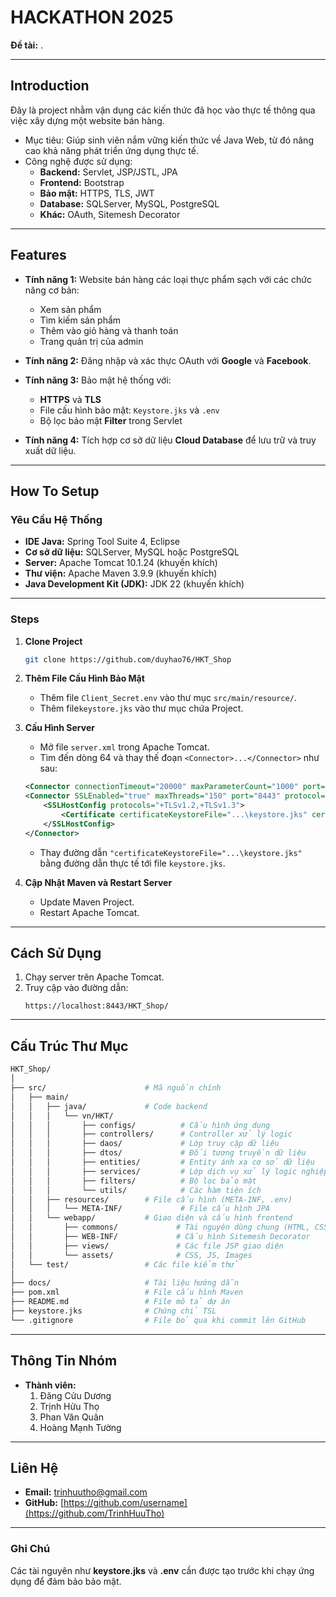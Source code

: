 # **HACKATHON 2025**

**Đề tài:** .

---

## **Introduction**

Đây là project nhằm vận dụng các kiến thức đã học vào thực tế thông qua việc xây dựng một website bán hàng.

- Mục tiêu: Giúp sinh viên nắm vững kiến thức về Java Web, từ đó nâng cao khả năng phát triển ứng dụng thực tế.
- Công nghệ được sử dụng:
  - **Backend:** Servlet, JSP/JSTL, JPA
  - **Frontend:** Bootstrap
  - **Bảo mật:** HTTPS, TLS, JWT
  - **Database:** SQLServer, MySQL, PostgreSQL
  - **Khác:** OAuth, Sitemesh Decorator

---

## **Features**

- **Tính năng 1:** Website bán hàng các loại thực phẩm sạch với các chức năng cơ bản:

  - Xem sản phẩm
  - Tìm kiếm sản phẩm
  - Thêm vào giỏ hàng và thanh toán
  - Trang quản trị của admin

- **Tính năng 2:** Đăng nhập và xác thực OAuth với **Google** và **Facebook**.

- **Tính năng 3:** Bảo mật hệ thống với:

  - **HTTPS** và **TLS**
  - File cấu hình bảo mật: `Keystore.jks` và `.env`
  - Bộ lọc bảo mật **Filter** trong Servlet

- **Tính năng 4:** Tích hợp cơ sở dữ liệu **Cloud Database** để lưu trữ và truy xuất dữ liệu.

---

## **How To Setup**

### **Yêu Cầu Hệ Thống**

- **IDE Java:** Spring Tool Suite 4, Eclipse
- **Cơ sở dữ liệu:** SQLServer, MySQL hoặc PostgreSQL
- **Server:** Apache Tomcat 10.1.24 (khuyến khích)
- **Thư viện:** Apache Maven 3.9.9 (khuyến khích)
- **Java Development Kit (JDK):** JDK 22 (khuyến khích)

---

### **Steps**

1. **Clone Project**

   ```bash
   git clone https://github.com/duyhao76/HKT_Shop
   ```

2. **Thêm File Cấu Hình Bảo Mật**

   - Thêm file `Client_Secret.env` vào thư mục `src/main/resource/`.
   - Thêm file`keystore.jks` vào thư mục chứa Project.

3. **Cấu Hình Server**

   - Mở file `server.xml` trong Apache Tomcat.
   - Tìm đến dòng 64 và thay thế đoạn `<Connector>...</Connector>` như sau:

   ```xml
   <Connector connectionTimeout="20000" maxParameterCount="1000" port="8080" protocol="HTTP/1.1" redirectPort="8443"/>
   <Connector SSLEnabled="true" maxThreads="150" port="8443" protocol="org.apache.coyote.http11.Http11NioProtocol" scheme="https" secure="true">
       <SSLHostConfig protocols="+TLSv1.2,+TLSv1.3">
           <Certificate certificateKeystoreFile="...\keystore.jks" certificateKeystorePassword="123456" type="RSA"/>
       </SSLHostConfig>
   </Connector>
   ```

   - Thay đường dẫn `"certificateKeystoreFile="...\keystore.jks"` bằng đường dẫn thực tế tới file `keystore.jks`.

4. **Cập Nhật Maven và Restart Server**
   - Update Maven Project.
   - Restart Apache Tomcat.

---

## **Cách Sử Dụng**

1. Chạy server trên Apache Tomcat.
2. Truy cập vào đường dẫn:
   ```plaintext
   https://localhost:8443/HKT_Shop/
   ```

---

## **Cấu Trúc Thư Mục**

```bash
HKT_Shop/
│
├── src/                      # Mã nguồn chính
│   ├── main/
│   │   ├── java/             # Code backend
│   │   │   └── vn/HKT/
│   │   │       ├── configs/          # Cấu hình ứng dụng
│   │   │       ├── controllers/      # Controller xử lý logic
│   │   │       ├── daos/             # Lớp truy cập dữ liệu
│   │   │       ├── dtos/             # Đối tượng truyền dữ liệu
│   │   │       ├── entities/         # Entity ánh xạ cơ sở dữ liệu
│   │   │       ├── services/         # Lớp dịch vụ xử lý logic nghiệp vụ
│   │   │       ├── filters/          # Bộ lọc bảo mật
│   │   │       └── utils/            # Các hàm tiện ích
│   │   ├── resources/        # File cấu hình (META-INF, .env)
│   │   │   └── META-INF/             # File cấu hình JPA
│   │   └── webapp/           # Giao diện và cấu hình frontend
│   │       ├── commons/             # Tài nguyên dùng chung (HTML, CSS)
│   │       ├── WEB-INF/             # Cấu hình Sitemesh Decorator
│   │       ├── views/               # Các file JSP giao diện
│   │       └── assets/              # CSS, JS, Images
│   └── test/                 # Các file kiểm thử
│
├── docs/                     # Tài liệu hướng dẫn
├── pom.xml                   # File cấu hình Maven
├── README.md                 # File mô tả dự án
├── keystore.jks              # Chứng chỉ TSL
└── .gitignore                # File bỏ qua khi commit lên GitHub
```

---

## **Thông Tin Nhóm**

- **Thành viên:**
  1.  Đăng Cửu Dương
  2.  Trịnh Hửu Thọ
  3.  Phan Văn Quân
  4.  Hoàng Mạnh Tường

---

## **Liên Hệ**

- **Email:** trinhuutho@gmail.com
- **GitHub:** [https://github.com/username](https://github.com/TrinhHuuTho)

---

### **Ghi Chú**

Các tài nguyên như **keystore.jks** và **.env** cần được tạo trước khi chạy ứng dụng để đảm bảo bảo mật.
